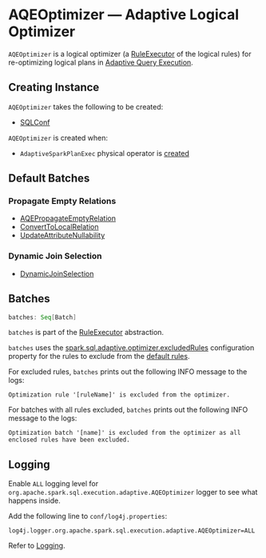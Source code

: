 # AQEOptimizer &mdash; Adaptive Logical Optimizer

`AQEOptimizer` is a logical optimizer (a [RuleExecutor](../catalyst/RuleExecutor.md) of the logical rules) for re-optimizing logical plans in [Adaptive Query Execution](index.md).

## Creating Instance

`AQEOptimizer` takes the following to be created:

* <span id="conf"> [SQLConf](../SQLConf.md)

`AQEOptimizer` is created when:

* `AdaptiveSparkPlanExec` physical operator is [created](../physical-operators/AdaptiveSparkPlanExec.md#optimizer)

## <span id="defaultBatches"> Default Batches

### Propagate Empty Relations

* [AQEPropagateEmptyRelation](AQEPropagateEmptyRelation.md)
* [ConvertToLocalRelation](../logical-optimizations/ConvertToLocalRelation.md)
* [UpdateAttributeNullability](../logical-optimizations/UpdateAttributeNullability.md)

### Dynamic Join Selection

* [DynamicJoinSelection](DynamicJoinSelection.md)

## <span id="batches"> Batches

```scala
batches: Seq[Batch]
```

`batches` is part of the [RuleExecutor](../catalyst/RuleExecutor.md#batches) abstraction.

`batches` uses the [spark.sql.adaptive.optimizer.excludedRules](../configuration-properties.md#spark.sql.adaptive.optimizer.excludedRules) configuration property for the rules to exclude from the [default rules](#defaultBatches).

For excluded rules, `batches` prints out the following INFO message to the logs:

```text
Optimization rule '[ruleName]' is excluded from the optimizer.
```

For batches with all rules excluded, `batches` prints out the following INFO message to the logs:

```text
Optimization batch '[name]' is excluded from the optimizer as all enclosed rules have been excluded.
```

## Logging

Enable `ALL` logging level for `org.apache.spark.sql.execution.adaptive.AQEOptimizer` logger to see what happens inside.

Add the following line to `conf/log4j.properties`:

```text
log4j.logger.org.apache.spark.sql.execution.adaptive.AQEOptimizer=ALL
```

Refer to [Logging](../spark-logging.md).

